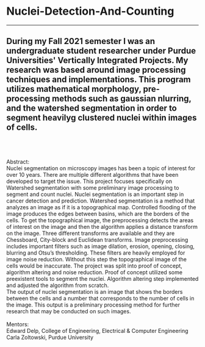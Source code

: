 # Nuclei-Detection-And-Counting 
--------------------------------------------------------------------------------------------------------------------------------------------
During my Fall 2021 semester I was an undergraduate student researcher under Purdue Universities' Vertically Integrated Projects. My research was based around image processing techniques and implementations. This program utilizes mathematical morphology, pre-processing methods such as gaussian nlurring, and the watershed segmentation in order to segment heavilyg clustered nuclei within images of cells.
--------------------------------------------------------------------------------------------------------------------------------------------
<br/>

<br/>
<br/>
Abstract: <br/>
Nuclei segmentation on microscopy images has been a topic of interest for over 10 years. There are multiple
different algorithms that have been developed to target the issue. This project focuses specifically on
Watershed segmentation with some preliminary image processing to segment and count nuclei. Nuclei
segmentation is an important step in cancer detection and prediction.
Watershed segmentation is a method that analyzes an image as if it is a topographical map. Controlled
flooding of the image produces the edges between basins, which are the borders of the cells. To get the
topographical image, the preprocessing detects the areas of interest on the image and then the algorithm
applies a distance transform on the image. Three different transforms are available and they are Chessboard,
City-block and Euclidean transforms.
Image preprocessing includes important filters such as image dilation, erosion, opening, closing, blurring and
Otsu’s thresholding. These filters are heavily employed for image noise reduction. Without this step the
topographical image of the cells would be inaccurate.
The project was split into proof of concept, algorithm altering and noise reduction. Proof of concept utilized
some preexistent tools to segment the nuclei. Algorithm altering step implemented and adjusted the algorithm
from scratch. <br/>
The output of nuclei segmentation is an image that shows the borders between the cells and a number that
corresponds to the number of cells in the image. This output is a preliminary processing method for further
research that may be conducted on such images.
<br/>
<br/>
Mentors: <br/>
Edward Delp, College of Engineering, Electrical & Computer Engineering <br/>
Carla Zoltowski, Purdue University
